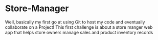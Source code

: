 # Store-Manager
Well, basically my first go at using Git to host my code and eventually collaborate on a Project! This first challenge is about a store manger web app that helps store owners manage sales and product inventory records
